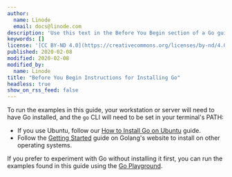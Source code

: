 ```yaml
---
author:
  name: Linode
  email: docs@linode.com
description: 'Use this text in the Before You Begin section of a Go guide to direct readers to how to install the Go language.'
keywords: []
license: '[CC BY-ND 4.0](https://creativecommons.org/licenses/by-nd/4.0)'
published: 2020-02-08
modified: 2020-02-08
modified_by:
  name: Linode
title: "Before You Begin Instructions for Installing Go"
headless: true
show_on_rss_feed: false
---
```


To run the examples in this guide, your workstation or server will need to have Go installed, and the `go` CLI will need to be set in your terminal's PATH:

- If you use Ubuntu, follow our [How to Install Go on Ubuntu](/docs/development/go/install-go-on-ubuntu/) guide.
- Follow the [Getting Started](https://golang.org/doc/install) guide on Golang's website to install on other operating systems.

If you prefer to experiment with Go without installing it first, you can run the examples found in this guide using the [Go Playground](https://play.golang.org).